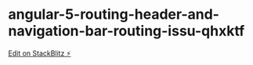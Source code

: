 # angular-5-routing-header-and-navigation-bar-routing-issu-qhxktf

[Edit on StackBlitz ⚡️](https://stackblitz.com/edit/angular-5-routing-header-and-navigation-bar-routing-issu-qhxktf)